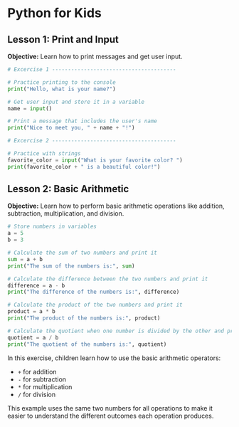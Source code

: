 # Python for Kids

## Lesson 1: Print and Input

**Objective:** Learn how to print messages and get user input.

```python
# Excercise 1 ---------------------------------------

# Practice printing to the console
print("Hello, what is your name?")

# Get user input and store it in a variable
name = input()

# Print a message that includes the user's name
print("Nice to meet you, " + name + "!")

# Excercise 2 ---------------------------------------

# Practice with strings
favorite_color = input("What is your favorite color? ")
print(favorite_color + " is a beautiful color!")

```

## Lesson 2: Basic Arithmetic

**Objective:** Learn how to perform basic arithmetic operations like addition, subtraction, multiplication, and division.

```python
# Store numbers in variables
a = 5
b = 3

# Calculate the sum of two numbers and print it
sum = a + b
print("The sum of the numbers is:", sum)

# Calculate the difference between the two numbers and print it
difference = a - b
print("The difference of the numbers is:", difference)

# Calculate the product of the two numbers and print it
product = a * b
print("The product of the numbers is:", product)

# Calculate the quotient when one number is divided by the other and print it
quotient = a / b
print("The quotient of the numbers is:", quotient)
```

In this exercise, children learn how to use the basic arithmetic operators:

- `+` for addition
- `-` for subtraction
- `*` for multiplication
- `/` for division

This example uses the same two numbers for all operations to make it easier to understand the different outcomes each operation produces.


